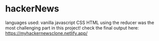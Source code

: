 # hackerNews
languages used: vanilla javascript CSS HTML 
using the reducer was the most challenging part in this project!
check the final output here: https://myhackernewsclone.netlify.app/
